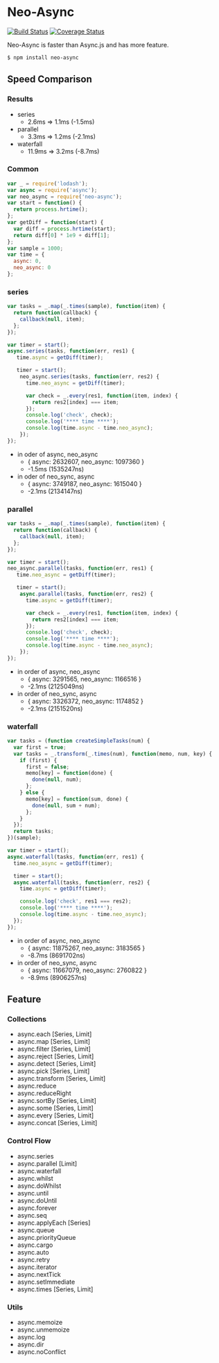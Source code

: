 # Neo-Async
[![Build Status](https://travis-ci.org/suguru03/Neo-Async.svg?branch=master)](https://travis-ci.org/suguru03/Neo-Async)
[![Coverage Status](https://coveralls.io/repos/suguru03/Neo-Async/badge.png?branch=master)](https://coveralls.io/r/suguru03/Neo-Async?branch=master)

Neo-Async is faster than Async.js and has more feature.

```bash
$ npm install neo-async
```

## Speed Comparison

### Results
* series
    * 2.6ms ⇒ 1.1ms (-1.5ms)
* parallel
    * 3.3ms ⇒ 1.2ms (-2.1ms)
* waterfall
    * 11.9ms ⇒ 3.2ms (-8.7ms)

### Common
```js
var _ = require('lodash');
var async = require('async');
var neo_async = require('neo-async');
var start = function() {
  return process.hrtime();
};
var getDiff = function(start) {
  var diff = process.hrtime(start);
  return diff[0] * 1e9 + diff[1];
};
var sample = 1000;
var time = {
  async: 0,
  neo_async: 0
};
```

### series

```js
var tasks = _.map(_.times(sample), function(item) {
  return function(callback) {
    callback(null, item);
  };
});

var timer = start();
async.series(tasks, function(err, res1) {
   time.async = getDiff(timer);

   timer = start();
    neo_async.series(tasks, function(err, res2) {
      time.neo_async = getDiff(timer);

      var check = _.every(res1, function(item, index) {
        return res2[index] === item;
      });
      console.log('check', check);
      console.log('**** time ****');
      console.log(time.async - time.neo_async);
    });
});
```
* in oder of async, neo_async
    * { async: 2632607, neo_async: 1097360 }
    * -1.5ms (1535247ns)
* in oder of neo_sync, async
    * { async: 3749187, neo_async: 1615040 }
    * -2.1ms (2134147ns)

### parallel

```js
var tasks = _.map(_.times(sample), function(item) {
  return function(callback) {
    callback(null, item);
  };
});

var timer = start();
neo_async.parallel(tasks, function(err, res1) {
   time.neo_async = getDiff(timer);

   timer = start();
    async.parallel(tasks, function(err, res2) {
      time.async = getDiff(timer);

      var check = _.every(res1, function(item, index) {
        return res2[index] === item;
      });
      console.log('check', check);
      console.log('**** time ****');
      console.log(time.async - time.neo_async);
    });
});
```
* in order of async, neo_async
    * { async: 3291565, neo_async: 1166516 }
    * -2.1ms (2125049ns)
* in order of neo_sync, async
    * { async: 3326372, neo_async: 1174852 }
    * -2.1ms (2151520ns)

### waterfall

```js
var tasks = (function createSimpleTasks(num) {
  var first = true;
  var tasks = _.transform(_.times(num), function(memo, num, key) {
    if (first) {
      first = false;
      memo[key] = function(done) {
        done(null, num);
      };
    } else {
      memo[key] = function(sum, done) {
        done(null, sum + num);
      };
    }
  });
  return tasks;
})(sample);

var timer = start();
async.waterfall(tasks, function(err, res1) {
  time.neo_async = getDiff(timer);

  timer = start();
  async.waterfall(tasks, function(err, res2) {
    time.async = getDiff(timer);

    console.log('check', res1 === res2);
    console.log('**** time ****');
    console.log(time.async - time.neo_async);
  });
});
```

* in order of async, neo_async
    * { async: 11875267, neo_async: 3183565 }
    * -8.7ms (8691702ns)
* in order of neo_sync, async
    * { async: 11667079, neo_async: 2760822 }
    * -8.9ms (8906257ns)


## Feature

### Collections

* async.each [Series, Limit]
* async.map [Series, Limit]
* async.filter [Series, Limit]
* async.reject [Series, Limit]
* async.detect [Series, Limit]
* async.pick [Series, Limit]
* async.transform [Series, Limit]
* async.reduce
* async.reduceRight
* async.sortBy [Series, Limit]
* async.some [Series, Limit]
* async.every [Series, Limit]
* async.concat [Series, Limit]

### Control Flow

* async.series
* async.parallel [Limit]
* async.waterfall
* async.whilst
* async.doWhilst
* async.until
* async.doUntil
* async.forever
* async.seq
* async.applyEach [Series]
* async.queue
* async.priorityQueue
* async.cargo
* async.auto
* async.retry
* async.iterator
* async.nextTick
* async.setImmediate
* async.times [Series, Limit]

### Utils

* async.memoize
* async.unmemoize
* async.log
* async.dir
* async.noConflict
